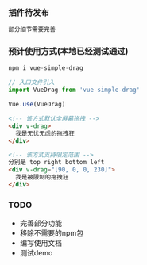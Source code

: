 ### 插件待发布
```js
部分细节需要完善
```
### 预计使用方式(本地已经测试通过)
```js
npm i vue-simple-drag

// 入口文件引入
import VueDrag from 'vue-simple-drag'

Vue.use(VueDrag)
```

```html
<!-- 该方式默认全屏幕拖拽 -->
<div v-drag>
  我是无忧无虑的拖拽狂
</div>

<!-- 该方式支持限定范围 -->
分别是 top right bottom left
<div v-drag="[90, 0, 0, 230]">
  我是被限制的拖拽狂
</div>
```
### TODO
  - 完善部分功能
  - 移除不需要的npm包
  - 编写使用文档
  - 测试demo
